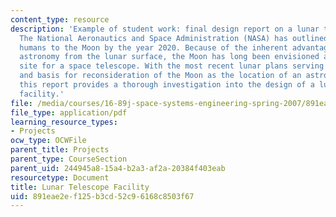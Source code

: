 ```yaml
---
content_type: resource
description: 'Example of student work: final design report on a lunar telescope facility.
  The National Aeronautics and Space Administration (NASA) has outlined plans to return
  humans to the Moon by the year 2020. Because of the inherent advantages in performing
  astronomy from the lunar surface, the Moon has long been envisioned as a possible
  site for a space telescope. With the most recent lunar plans serving as a motivation
  and basis for reconsideration of the Moon as the location of an astronomical observatory,
  this report provides a thorough investigation into the design of a lunar telescope
  facility.'
file: /media/courses/16-89j-space-systems-engineering-spring-2007/891eae2ef125b3cd52c96168c8503f67_report.pdf
file_type: application/pdf
learning_resource_types:
- Projects
ocw_type: OCWFile
parent_title: Projects
parent_type: CourseSection
parent_uid: 244945a8-15a4-b2a3-af2a-20384f403eab
resourcetype: Document
title: Lunar Telescope Facility
uid: 891eae2e-f125-b3cd-52c9-6168c8503f67
---
```

